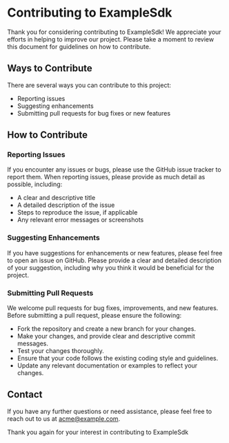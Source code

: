 # Contributing to ExampleSdk

Thank you for considering contributing to ExampleSdk! We appreciate your efforts in helping to improve our project. Please take a moment to review this document for guidelines on how to contribute.

## Ways to Contribute

There are several ways you can contribute to this project:

- Reporting issues
- Suggesting enhancements
- Submitting pull requests for bug fixes or new features

## How to Contribute

### Reporting Issues

If you encounter any issues or bugs, please use the GitHub issue tracker to report them. When reporting issues, please provide as much detail as possible, including:

- A clear and descriptive title
- A detailed description of the issue
- Steps to reproduce the issue, if applicable
- Any relevant error messages or screenshots

### Suggesting Enhancements

If you have suggestions for enhancements or new features, please feel free to open an issue on GitHub. Please provide a clear and detailed description of your suggestion, including why you think it would be beneficial for the project.

### Submitting Pull Requests

We welcome pull requests for bug fixes, improvements, and new features. Before submitting a pull request, please ensure the following:

- Fork the repository and create a new branch for your changes.
- Make your changes, and provide clear and descriptive commit messages.
- Test your changes thoroughly.
- Ensure that your code follows the existing coding style and guidelines.
- Update any relevant documentation or examples to reflect your changes.

## Contact

If you have any further questions or need assistance, please feel free to reach out to us at [acme@example.com](mailto:acme@example.com).

Thank you again for your interest in contributing to ExampleSdk
